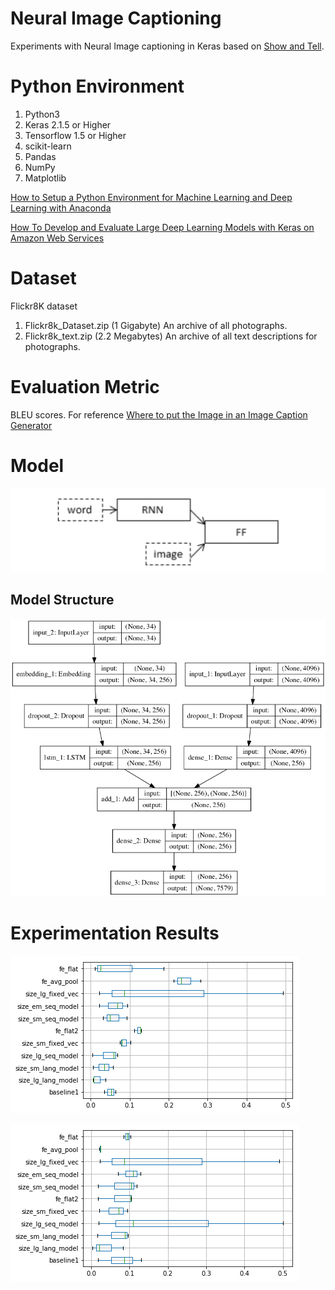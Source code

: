 # Neural Image Captioning
Experiments with Neural Image captioning in Keras based on [Show and Tell](https://arxiv.org/abs/1411.4555).

# Python Environment
1. Python3
2. Keras 2.1.5 or Higher
3. Tensorflow 1.5 or Higher
4. scikit-learn
5. Pandas
6. NumPy
7. Matplotlib

[How to Setup a Python Environment for Machine Learning and Deep Learning with Anaconda](https://machinelearningmastery.com/setup-python-environment-machine-learning-deep-learning-anaconda/)

[How To Develop and Evaluate Large Deep Learning Models with Keras on Amazon Web Services](https://machinelearningmastery.com/develop-evaluate-large-deep-learning-models-keras-amazon-web-services/)

# Dataset
Flickr8K dataset
1. Flickr8k_Dataset.zip (1 Gigabyte) An archive of all photographs.
2. Flickr8k_text.zip (2.2 Megabytes) An archive of all text descriptions for photographs.

# Evaluation Metric
BLEU scores. For reference [Where to put the Image in an Image Caption Generator](https://arxiv.org/abs/1703.09137)

# Model
![Model Architecture](images/model.png)

## Model Structure
![Model Structure](images/modelStructure.png)

# Experimentation Results
![Train](images/train.png)

![Test](images/test.png)

